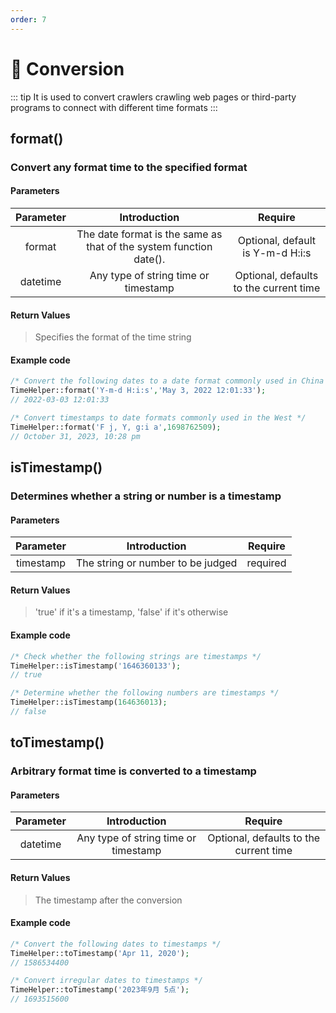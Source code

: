 ```yaml
---
order: 7
---
```


# 🍍 Conversion

::: tip
It is used to convert crawlers crawling web pages or third-party programs to connect with different time formats
:::

## format()

### Convert any format time to the specified format

#### Parameters

| Parameter |                            Introduction                            |                Require                 |
|:---------:|:------------------------------------------------------------------:|:--------------------------------------:|
|  format   | The date format is the same as that of the system function date(). |    Optional, default is Y-m-d H:i:s    |
| datetime  |                Any type of string time or timestamp                | Optional, defaults to the current time |

#### Return Values

> Specifies the format of the time string

#### Example code

```php
/* Convert the following dates to a date format commonly used in China */
TimeHelper::format('Y-m-d H:i:s','May 3, 2022 12:01:33');
// 2022-03-03 12:01:33

/* Convert timestamps to date formats commonly used in the West */
TimeHelper::format('F j, Y, g:i a',1698762509);
// October 31, 2023, 10:28 pm
```

## isTimestamp()

### Determines whether a string or number is a timestamp

#### Parameters

| Parameter |           Introduction            | Require  |
|:---------:|:---------------------------------:|:--------:|
| timestamp | The string or number to be judged | required |

#### Return Values

> 'true' if it's a timestamp, 'false' if it's otherwise

#### Example code

```php
/* Check whether the following strings are timestamps */
TimeHelper::isTimestamp('1646360133');
// true

/* Determine whether the following numbers are timestamps */
TimeHelper::isTimestamp(164636013);
// false
```

## toTimestamp()

### Arbitrary format time is converted to a timestamp

#### Parameters

| Parameter |             Introduction             |                Require                 |
|:---------:|:------------------------------------:|:--------------------------------------:|
| datetime  | Any type of string time or timestamp | Optional, defaults to the current time |

#### Return Values

> The timestamp after the conversion

#### Example code

```php
/* Convert the following dates to timestamps */
TimeHelper::toTimestamp('Apr 11, 2020');
// 1586534400

/* Convert irregular dates to timestamps */
TimeHelper::toTimestamp('2023年9月 5点');
// 1693515600
```